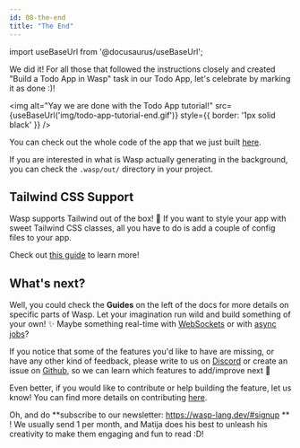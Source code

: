 ```yaml
---
id: 08-the-end
title: "The End"
---
```


import useBaseUrl from '@docusaurus/useBaseUrl';

We did it! For all those that followed the instructions closely and created "Build a Todo App in Wasp" task in our Todo App, let's celebrate by marking it as done :)!

<img alt="Yay we are done with the Todo App tutorial!"
     src={useBaseUrl('img/todo-app-tutorial-end.gif')}
     style={{ border: '1px solid black' }}
/>

You can check out the whole code of the app that we just built [here](https://github.com/wasp-lang/wasp/tree/release/examples/tutorials/TodoApp).

If you are interested in what is Wasp actually generating in the background, you can check the `.wasp/out/` directory in your project.

## Tailwind CSS Support

Wasp supports Tailwind out of the box! 🎨 If you want to style your app with sweet Tailwind CSS classes, all you have to do is add a couple of config files to your app.

Check out [this guide](/docs/integrations/css-frameworks#tailwind) to learn more!

## What's next?

Well, you could check the **Guides** on the left of the docs for more details on specific parts of Wasp. Let your imagination run wild and build something of your own! ✨ Maybe something real-time with [WebSockets](/docs/guides/websockets) or with [async jobs](/docs/language/features#jobs)?

If you notice that some of the features you'd like to have are missing, or have any other kind of feedback, please write to us on [Discord](https://discord.gg/rzdnErX) or create an issue on [Github](https://github.com/wasp-lang/wasp), so we can learn which features to add/improve next 🙏

Even better, if you would like to contribute or help building the feature, let us know!
You can find more details on contributing [here](contributing.md).

Oh, and do **subscribe to our newsletter: https://wasp-lang.dev/#signup ** ! We usually send 1 per month, and Matija does his best to unleash his creativity to make them engaging and fun to read :D!

